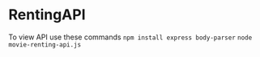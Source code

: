 # RentingAPI
To view API use these commands
`npm install express body-parser`
`node movie-renting-api.js`
